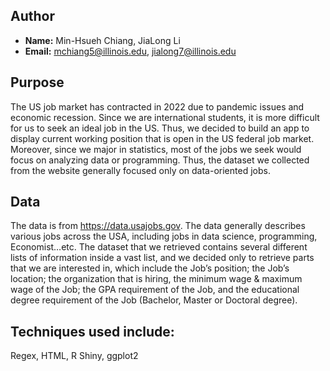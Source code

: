 ## Author

- **Name:** Min-Hsueh Chiang, JiaLong Li
- **Email:** mchiang5@illinois.edu, jialong7@illinois.edu

## Purpose
The US job market has contracted in 2022 due to pandemic issues and economic recession. Since we are international students, it is more difficult for us to seek an ideal job in the US. Thus, we decided to build an app to display current working position that is open in the US federal job market. Moreover, since we major in statistics, most of the jobs we seek would focus on analyzing data or programming. Thus, the dataset we collected from the website generally focused only on data-oriented jobs. 

## Data
The data is from https://data.usajobs.gov. The data generally describes various jobs across the USA, including jobs in data science, programming, Economist…etc. The dataset that we retrieved contains several different lists of information inside a vast list, and we decided only to retrieve parts that we are interested in, which include the Job’s position; the Job’s location; the organization that is hiring, the minimum wage & maximum wage of the Job; the GPA requirement of the Job, and the educational degree requirement of the Job (Bachelor, Master or Doctoral degree). 

## Techniques used include: 
Regex, HTML, R Shiny, ggplot2

